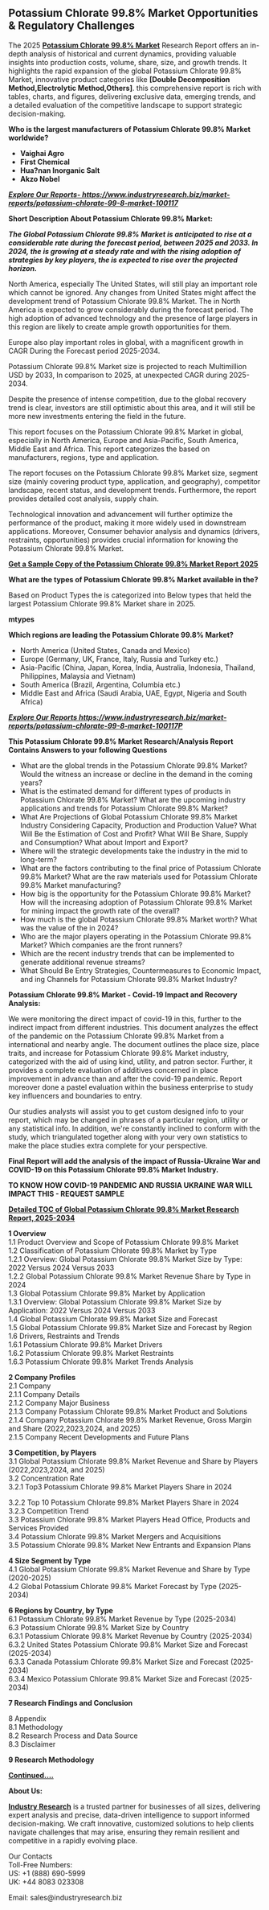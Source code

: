 <h2><strong>Potassium Chlorate 99.8% Market Opportunities & Regulatory Challenges</strong></h2><p>The 2025&nbsp;<strong><a href="https://www.industryresearch.biz/market-reports/potassium-chlorate-99-8-market-100117">Potassium Chlorate 99.8% Market</a></strong>&nbsp;Research Report offers an in-depth analysis of historical and current dynamics, providing valuable insights into production costs, volume, share, size, and growth trends. It highlights the rapid expansion of the global Potassium Chlorate 99.8% Market, innovative product categories like&nbsp;<strong>[Double Decomposition Method,Electrolytic Method,Others]</strong>. this comprehensive report is rich with tables, charts, and figures, delivering exclusive data, emerging trends, and a detailed evaluation of the competitive landscape to support strategic decision-making.</p><p><strong>Who is the largest manufacturers of Potassium Chlorate 99.8% Market worldwide?</strong></p><p><strong><ul><li>Vaighai Agro</li><li>First Chemical</li><li>Hua?nan Inorganic Salt</li><li>Akzo Nobel</li></ul></strong></p><p><strong><em><a href="https://www.industryresearch.biz/enquiry/request-sample/100117">Explore Our Reports-&nbsp;https://www.industryresearch.biz/market-reports/potassium-chlorate-99-8-market-100117</a></em></strong></p><p><strong>Short Description About Potassium Chlorate 99.8% Market:</strong></p><p><strong><em>The Global Potassium Chlorate 99.8% Market is anticipated to rise at a considerable rate during the forecast period, between 2025 and 2033. In 2024, the is growing at a steady rate and with the rising adoption of strategies by key players, the is expected to rise over the projected horizon.</em></strong></p><p>North America, especially The United States, will still play an important role which cannot be ignored. Any changes from United States might affect the development trend of Potassium Chlorate 99.8% Market. The in North America is expected to grow considerably during the forecast period. The high adoption of advanced technology and the presence of large players in this region are likely to create ample growth opportunities for them.</p><p>Europe also play important roles in global, with a magnificent growth in CAGR During the Forecast period 2025-2034.</p><p>Potassium Chlorate 99.8% Market size is projected to reach Multimillion USD by 2033, In comparison to 2025, at unexpected CAGR during 2025-2034.</p><p>Despite the presence of intense competition, due to the global recovery trend is clear, investors are still optimistic about this area, and it will still be more new investments entering the field in the future.</p><p>This report focuses on the Potassium Chlorate 99.8% Market in global, especially in North America, Europe and Asia-Pacific, South America, Middle East and Africa. This report categorizes the based on manufacturers, regions, type and application.</p><p>The report focuses on the Potassium Chlorate 99.8% Market size, segment size (mainly covering product type, application, and geography), competitor landscape, recent status, and development trends. Furthermore, the report provides detailed cost analysis, supply chain.</p><p>Technological innovation and advancement will further optimize the performance of the product, making it more widely used in downstream applications. Moreover, Consumer behavior analysis and dynamics (drivers, restraints, opportunities) provides crucial information for knowing the Potassium Chlorate 99.8% Market.</p><p><strong><a href="https://www.industryresearch.biz/enquiry/request-sample/100117">Get a Sample Copy of the Potassium Chlorate 99.8% Market Report 2025</a></strong></p><p><strong>What are the types of Potassium Chlorate 99.8% Market available in the?</strong></p><p>Based on Product Types the is categorized into Below types that held the largest Potassium Chlorate 99.8% Market share in 2025.</p><p><strong>mtypes</strong></p><p><strong>Which regions are leading the Potassium Chlorate 99.8% Market?</strong></p><ul><li>North America (United States, Canada and Mexico)</li><li>Europe (Germany, UK, France, Italy, Russia and Turkey etc.)</li><li>Asia-Pacific (China, Japan, Korea, India, Australia, Indonesia, Thailand, Philippines, Malaysia and Vietnam)</li><li>South America (Brazil, Argentina, Columbia etc.)</li><li>Middle East and Africa (Saudi Arabia, UAE, Egypt, Nigeria and South Africa)</li></ul><p><strong><em><a href="https://www.industryresearch.biz/market-reports/potassium-chlorate-99-8-market-100117">Explore Our Reports https://www.industryresearch.biz/market-reports/potassium-chlorate-99-8-market-100117P</a></em></strong></p><p><strong>This Potassium Chlorate 99.8% Market Research/Analysis Report Contains Answers to your following Questions</strong></p><ul><li>What are the global trends in the Potassium Chlorate 99.8% Market? Would the witness an increase or decline in the demand in the coming years?</li><li>What is the estimated demand for different types of products in Potassium Chlorate 99.8% Market? What are the upcoming industry applications and trends for Potassium Chlorate 99.8% Market?</li><li>What Are Projections of Global Potassium Chlorate 99.8% Market Industry Considering Capacity, Production and Production Value? What Will Be the Estimation of Cost and Profit? What Will Be Share, Supply and Consumption? What about Import and Export?</li><li>Where will the strategic developments take the industry in the mid to long-term?</li><li>What are the factors contributing to the final price of Potassium Chlorate 99.8% Market? What are the raw materials used for Potassium Chlorate 99.8% Market manufacturing?</li><li>How big is the opportunity for the Potassium Chlorate 99.8% Market? How will the increasing adoption of Potassium Chlorate 99.8% Market for mining impact the growth rate of the overall?</li><li>How much is the global Potassium Chlorate 99.8% Market worth? What was the value of the in 2024?</li><li>Who are the major players operating in the Potassium Chlorate 99.8% Market? Which companies are the front runners?</li><li>Which are the recent industry trends that can be implemented to generate additional revenue streams?</li><li>What Should Be Entry Strategies, Countermeasures to Economic Impact, and ing Channels for Potassium Chlorate 99.8% Market Industry?</li></ul><p><strong>Potassium Chlorate 99.8% Market - Covid-19 Impact and Recovery Analysis:</strong></p><p>We were monitoring the direct impact of covid-19 in this, further to the indirect impact from different industries. This document analyzes the effect of the pandemic on the Potassium Chlorate 99.8% Market from a international and nearby angle. The document outlines the place size, place traits, and increase for Potassium Chlorate 99.8% Market industry, categorized with the aid of using kind, utility, and patron sector. Further, it provides a complete evaluation of additives concerned in place improvement in advance than and after the covid-19 pandemic. Report moreover done a pastel evaluation within the business enterprise to study key influencers and boundaries to entry.</p><p>Our studies analysts will assist you to get custom designed info to your report, which may be changed in phrases of a particular region, utility or any statistical info. In addition, we're constantly inclined to conform with the study, which triangulated together along with your very own statistics to make the place studies extra complete for your perspective.</p><p><strong>Final Report will add the analysis of the impact of Russia-Ukraine War and COVID-19 on this Potassium Chlorate 99.8% Market Industry.</strong></p><p><strong>TO KNOW HOW COVID-19 PANDEMIC AND RUSSIA UKRAINE WAR WILL IMPACT THIS - REQUEST SAMPLE</strong></p><p><strong><a href="https://www.industryresearch.biz/market-reports/potassium-chlorate-99-8-market-100117">Detailed TOC of Global Potassium Chlorate 99.8% Market Research Report, 2025-2034</a></strong></p><p><strong>1 Overview</strong><br /> 1.1 Product Overview and Scope of Potassium Chlorate 99.8% Market<br /> 1.2 Classification of Potassium Chlorate 99.8% Market by Type<br /> 1.2.1 Overview: Global Potassium Chlorate 99.8% Market Size by Type: 2022 Versus 2024 Versus 2033<br /> 1.2.2 Global Potassium Chlorate 99.8% Market Revenue Share by Type in 2024<br /> 1.3 Global Potassium Chlorate 99.8% Market by Application<br /> 1.3.1 Overview: Global Potassium Chlorate 99.8% Market Size by Application: 2022&nbsp;Versus 2024 Versus 2033<br /> 1.4 Global Potassium Chlorate 99.8% Market Size and Forecast<br /> 1.5 Global Potassium Chlorate 99.8% Market Size and Forecast by Region<br /> 1.6 Drivers, Restraints and Trends<br /> 1.6.1 Potassium Chlorate 99.8% Market Drivers<br /> 1.6.2 Potassium Chlorate 99.8% Market Restraints<br /> 1.6.3 Potassium Chlorate 99.8% Market Trends Analysis</p><p><strong>2 Company Profiles</strong><br /> 2.1 Company<br /> 2.1.1 Company Details<br /> 2.1.2 Company Major Business<br /> 2.1.3 Company Potassium Chlorate 99.8% Market Product and Solutions<br /> 2.1.4 Company Potassium Chlorate 99.8% Market Revenue, Gross Margin and Share (2022,2023,2024, and 2025)<br /> 2.1.5 Company Recent Developments and Future Plans</p><p><strong>3 Competition, by Players</strong><br /> 3.1 Global Potassium Chlorate 99.8% Market Revenue and Share by Players (2022,2023,2024, and 2025)<br /> 3.2 Concentration Rate<br /> 3.2.1 Top3 Potassium Chlorate 99.8% Market Players Share in 2024</p><p>3.2.2 Top 10 Potassium Chlorate 99.8% Market Players Share in 2024<br /> 3.2.3 Competition Trend<br /> 3.3 Potassium Chlorate 99.8% Market Players Head Office, Products and Services Provided<br /> 3.4 Potassium Chlorate 99.8% Market Mergers and Acquisitions<br /> 3.5 Potassium Chlorate 99.8% Market New Entrants and Expansion Plans</p><p><strong>4 Size Segment by Type</strong><br /> 4.1 Global Potassium Chlorate 99.8% Market Revenue and Share by Type (2020-2025)<br /> 4.2 Global Potassium Chlorate 99.8% Market Forecast by Type (2025-2034)</p><p><strong>6 Regions by Country, by Type</strong><br /> 6.1 Potassium Chlorate 99.8% Market Revenue by Type (2025-2034)<br /> 6.3 Potassium Chlorate 99.8% Market Size by Country<br /> 6.3.1 Potassium Chlorate 99.8% Market Revenue by Country (2025-2034)<br /> 6.3.2 United States Potassium Chlorate 99.8% Market Size and Forecast (2025-2034)<br /> 6.3.3 Canada Potassium Chlorate 99.8% Market Size and Forecast (2025-2034)<br /> 6.3.4 Mexico Potassium Chlorate 99.8% Market Size and Forecast (2025-2034)</p><p><strong>7 Research Findings and Conclusion</strong></p><p>8 Appendix<br /> 8.1 Methodology<br /> 8.2 Research Process and Data Source<br /> 8.3 Disclaimer</p><p><strong>9 Research Methodology</strong></p><p><strong><a href="https://www.industryresearch.biz/market-reports/potassium-chlorate-99-8-market-100117">Continued&hellip;.</a></strong></p><p><strong>About Us:</strong></p><p><strong><a href="https://www.industryresearch.biz/">Industry Research</a></strong>&nbsp;is a trusted partner for businesses of all sizes, delivering expert analysis and precise, data-driven intelligence to support informed decision-making. We craft innovative, customized solutions to help clients navigate challenges that may arise, ensuring they remain resilient and competitive in a rapidly evolving place.</p><p>Our Contacts<br /> Toll-Free Numbers:<br /> US: +1 (888) 690-5999<br /> UK: +44 8083 023308</p><p>Email: sales@industryresearch.biz</p>
